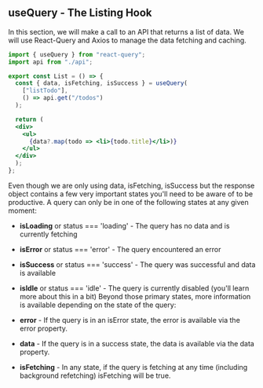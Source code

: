 ## useQuery - The Listing Hook

In this section, we will make a call to an API that returns a list of data. We will use React-Query and Axios to manage the data fetching and caching.

```jsx
import { useQuery } from "react-query";
import api from "./api";

export const List = () => {
  const { data, isFetching, isSuccess } = useQuery(
    ["listTodo"],
    () => api.get("/todos")
  );

  return (
  <div>
    <ul>
      {data?.map(todo => <li>{todo.title}</li>)}
    </ul>
  </div>
  );
};
```

Even though we are only using data, isFetching, isSuccess but the response object contains a few very important states you'll need to be aware of to be productive. A query can only be in one of the following states at any given moment:

- **isLoading** or status === 'loading' - The query has no data and is currently fetching
- **isError** or status === 'error' - The query encountered an error
- **isSuccess** or status === 'success' - The query was successful and data is available
- **isIdle** or status === 'idle' - The query is currently disabled (you'll learn more about this in a bit)
Beyond those primary states, more information is available depending on the state of the query:

- **error** - If the query is in an isError state, the error is available via the error property.
- **data** - If the query is in a success state, the data is available via the data property.
- **isFetching** - In any state, if the query is fetching at any time (including background refetching) isFetching will be true.
